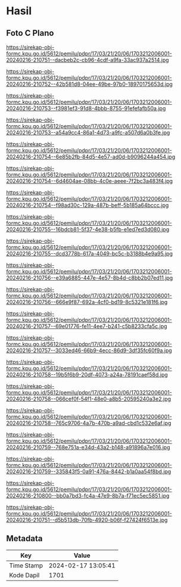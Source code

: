 # Hasil

## Foto C Plano

https://sirekap-obj-formc.kpu.go.id/5612/pemilu/pdpr/17/03/21/20/06/1703212006001-20240216-210751--dacbeb2c-cb96-4cdf-a9fa-33ac937a2514.jpg

https://sirekap-obj-formc.kpu.go.id/5612/pemilu/pdpr/17/03/21/20/06/1703212006001-20240216-210752--42b581d8-04ee-49be-97b0-18970175653d.jpg

https://sirekap-obj-formc.kpu.go.id/5612/pemilu/pdpr/17/03/21/20/06/1703212006001-20240216-210753--f3981ef3-91d8-4bbb-8755-91efefafb50a.jpg

https://sirekap-obj-formc.kpu.go.id/5612/pemilu/pdpr/17/03/21/20/06/1703212006001-20240216-210753--a54a9cc4-86a1-4d73-a9fc-a507d6a0b3fe.jpg

https://sirekap-obj-formc.kpu.go.id/5612/pemilu/pdpr/17/03/21/20/06/1703212006001-20240216-210754--6e85b2fb-84d5-4e57-ad0d-b9096244a454.jpg

https://sirekap-obj-formc.kpu.go.id/5612/pemilu/pdpr/17/03/21/20/06/1703212006001-20240216-210754--6d4604ae-08bb-4c0e-aeee-7f2bc3a483f4.jpg

https://sirekap-obj-formc.kpu.go.id/5612/pemilu/pdpr/17/03/21/20/06/1703212006001-20240216-210754--f98ad30c-129a-487b-beff-5b185a64bccc.jpg

https://sirekap-obj-formc.kpu.go.id/5612/pemilu/pdpr/17/03/21/20/06/1703212006001-20240216-210755--16bdcb81-5f37-4e38-b5fb-e1ed7ed3d080.jpg

https://sirekap-obj-formc.kpu.go.id/5612/pemilu/pdpr/17/03/21/20/06/1703212006001-20240216-210755--dcd3778b-617a-4049-bc5c-b3188b4e9a95.jpg

https://sirekap-obj-formc.kpu.go.id/5612/pemilu/pdpr/17/03/21/20/06/1703212006001-20240216-210756--e39a6885-447e-4e57-8b4d-c8bb2b07ed11.jpg

https://sirekap-obj-formc.kpu.go.id/5612/pemilu/pdpr/17/03/21/20/06/1703212006001-20240216-210756--666e9f87-692a-4cf0-bd19-8c5321e181f6.jpg

https://sirekap-obj-formc.kpu.go.id/5612/pemilu/pdpr/17/03/21/20/06/1703212006001-20240216-210757--69e01776-fe11-4ee7-b241-c5b8233cfa5c.jpg

https://sirekap-obj-formc.kpu.go.id/5612/pemilu/pdpr/17/03/21/20/06/1703212006001-20240216-210757--3033ed46-66b9-4ecc-86d9-3df35fc60f9a.jpg

https://sirekap-obj-formc.kpu.go.id/5612/pemilu/pdpr/17/03/21/20/06/1703212006001-20240216-210758--19b5f6b9-20df-4073-a24a-78191caef58d.jpg

https://sirekap-obj-formc.kpu.go.id/5612/pemilu/pdpr/17/03/21/20/06/1703212006001-20240216-210758--066cef0f-54f1-48e0-a8b5-20595240a3e2.jpg

https://sirekap-obj-formc.kpu.go.id/5612/pemilu/pdpr/17/03/21/20/06/1703212006001-20240216-210758--765c9706-4a7b-470b-a9ad-cbd1c532e6af.jpg

https://sirekap-obj-formc.kpu.go.id/5612/pemilu/pdpr/17/03/21/20/06/1703212006001-20240216-210759--768e751a-e34d-43a2-b148-a91896a7e016.jpg

https://sirekap-obj-formc.kpu.go.id/5612/pemilu/pdpr/17/03/21/20/06/1703212006001-20240216-210759--335843f5-0a91-476a-8442-b1a0aa54f8bd.jpg

https://sirekap-obj-formc.kpu.go.id/5612/pemilu/pdpr/17/03/21/20/06/1703212006001-20240216-210800--bb0a7bd3-fc4a-47e9-8b7a-f71ec5ec5851.jpg

https://sirekap-obj-formc.kpu.go.id/5612/pemilu/pdpr/17/03/21/20/06/1703212006001-20240216-210751--d5b513db-70fb-4920-b06f-f27424f6513e.jpg


## Metadata

| Key        | Value               |
| ---------- | ------------------- |
| Time Stamp | 2024-02-17 13:05:41 |
| Kode Dapil | 1701                |



